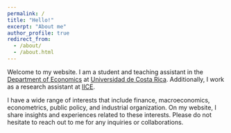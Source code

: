 ```yaml
---
permalink: /
title: "Hello!"
excerpt: "About me"
author_profile: true
redirect_from: 
  - /about/
  - /about.html
---
```


Welcome to my website. I am a student and teaching assistant in the [Department of Economics](https://economia.ucr.ac.cr/es) at [Universidad de Costa Rica](https://www.ucr.ac.cr/). Additionally, I work as a research assistant at [IICE](https://iice.ucr.ac.cr/).

I have a wide range of interests that include finance, macroeconomics, econometrics, public policy, and industrial organization. On my website, I share insights and experiences related to these interests. Please do not hesitate to reach out to me for any inquiries or collaborations.